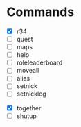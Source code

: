 # Commands

- [x] r34
- [ ] quest
- [ ] maps
- [ ] help
- [ ] roleleaderboard
- [ ] moveall
- [ ] alias
- [ ] setnick
- [ ] setnicklog
<!-- - [ ] vcmute -->
<!-- Swap this out with just making sure the role exists and shit on +shutup -->
- [x] together
- [ ] shutup
